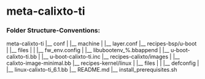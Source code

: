 # meta-calixto-ti

### Folder Structure-Conventions:

 meta-calixto-ti
 |__ conf
 |    |__ machine
 |    |__ layer.conf
 |__ recipes-bsp/u-boot
 |    |__ files
 |    |   |__ fw_env.config
 |    |__ libubootenv_%.bbappend
 |    |__ u-boot-calixto-ti.bb
 |    |__ u-boot-calixto-ti.inc
 |__ recipes-calixto/images
 |    |__ calixto-image-minimal.bb
 |__ recipes-kernel/linux
 |    |__ files
 |    |    |__ defconfig
 |    |__ linux-calixto-ti_6.1.bb
 |__ README.md
 |__ install_prerequisites.sh
